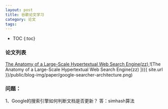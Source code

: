 ```yaml
---
layout: post
title: 谷歌论文学习
category: 论文
tags:  
---
```


* TOC
{:toc}

### 论文列表
[The Anatomy of a Large-Scale Hypertextual Web Search Engine(zz)  ](http://duanple.blog.163.com/blog/static/709717672011423105543296/)
![The Anatomy of a Large-Scale Hypertextual Web Search Engine(zz)  ]({{ site.url }}/public/blog-img/paper/google-searcher-architecture.png)






### 问题：
1、Google的搜索引擎如何判断文档是否更新？
答：simhash算法

